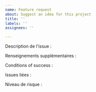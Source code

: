 ```yaml
---
name: Feature request
about: Suggest an idea for this project
title: ''
labels: ''
assignees: ''

---
```


Description de l'issue :

Renseignements supplémentaires :

Conditions of success :

Issues liées :

Niveau de risque :
